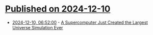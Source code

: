 # [Published on 2024-12-10](index.md)

* [2024-12-10, 06:52:00](https://soylentnews.org/article.pl?sid=24/12/09/1944210&from=rss) - [A Supercomputer Just Created the Largest Universe Simulation Ever](https://soylentnews.org/article.pl?sid=24/12/09/1944210&from=rss)

